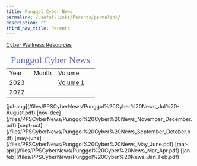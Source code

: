 ```yaml
---
title: Punggol Cyber News
permalink: /useful-links/Parents/permalink/
description: ""
third_nav_title: Parents
---
```

<a href="/files/Cyber%20Wellness/CyberWellnessResource.pdf" target="_blank">Cyber Wellness Resources</a>

<table>
<thead>
	<tr><td colspan=3 style="font-family:impact; font-size:25px; color:rgb(94,94,207)">Punggol Cyber News</td>
	</tr>
</thead>
	<tbody>
		<tr>
			<td width=50>Year</td>
			<td width=50>Month</td>
			<td>Volume</td>
		</tr>
		<tr>
			<td>2023</td>
			<td></>
			<td style="border: solid 0px black"><a href="https://go.gov.sg/punggolcyberwellness" target="_blank">Volume 1</a></td>
		</tr>
		<tr>
		<td>2022</td>
		<td></td>
	<td></td>
		</tr>
		<tr></tr>
	</tbody>
	</table>
	[jul-aug](/files/PPSCyberNews/Punggol%20Cyber%20News_Jul%20-August.pdf)
	[nov-dec](/files/PPSCyberNews/Punggol%20Cyber%20News_November_December.pdf)
	[sept-oct](/files/PPSCyberNews/Punggol%20Cyber%20News_September_October.pdf)
	[may-june](/files/PPSCyberNews/Punggol%20Cyber%20News_May_June.pdf)
	[mar-apr](/files/PPSCyberNews/Punggol%20Cyber%20News_Mar_Apr.pdf)
	[jan feb](/files/PPSCyberNews/Punggol%20Cyber%20News_Jan_Feb.pdf)